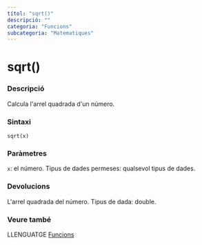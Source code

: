 ```yaml
---
títol: "sqrt()"
descripció: ""
categoria: "Funcions"
subcategoria: "Matematiques"
---
```


# sqrt()

### Descripció

Calcula l'arrel quadrada d'un número.

### Sintaxi

`sqrt(x)`

### Paràmetres

`x`: el número. Tipus de dades permeses: qualsevol tipus de dades.

### Devolucions

L'arrel quadrada del número. Tipus de dada: double.

### Veure també

LLENGUATGE [Funcions](../../Funcions.md)
